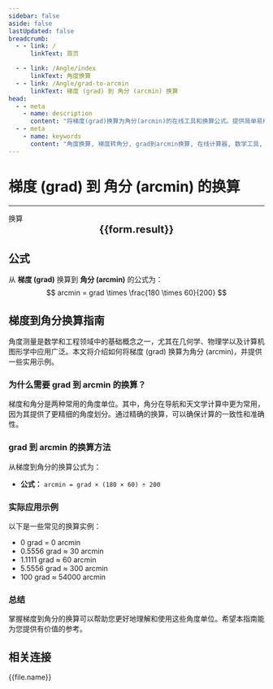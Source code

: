 ```yaml
---
sidebar: false
aside: false
lastUpdated: false
breadcrumb:
  - - link: /
      linkText: 首页

  - - link: /Angle/index
      linkText: 角度换算
  - - link: /Angle/grad-to-arcmin
      linkText: 梯度 (grad) 到 角分 (arcmin) 换算
head:
  - - meta
    - name: description
      content: "将梯度(grad)换算为角分(arcmin)的在线工具和换算公式。提供简单易用的角度单位换算计算器。"
  - - meta
    - name: keywords
      content: "角度换算, 梯度转角分, grad到arcmin换算, 在线计算器, 数学工具, 单位换算"
---
```

# 梯度 (grad) 到 角分 (arcmin) 的换算
---
<script setup>
import { onMounted, reactive, inject, ref } from 'vue'
import { NButton, NForm, NFormItem, NInput, NInputNumber, NSelect, NCard, useMessage,NGrid ,NGi } from 'naive-ui'
import { defineClientComponent } from 'vitepress'
import { Angle } from '../../files';
const convert = inject('convert')

const form = reactive({
  number: null,
  result: '',
})

const convertHandler = () => {
  if (form.number !== null && !isNaN(form.number)) {
    const convertedValue = parseFloat(form.number) * 180 * 60 / 200
    form.result = `${form.number}grad = ${convertedValue.toFixed(4)}arcmin`
  } else {
    form.result = '请输入有效的数值。'
  }
}
</script>

<n-form size="large" :model="form">
  <n-form-item label="梯度 (grad)">
    <n-input-number v-model:value="form.number" placeholder="输入梯度" style="width: 100%" />
  </n-form-item>
  <n-form-item>
    <n-button type="info" @click="convertHandler" block>换算</n-button>
  </n-form-item>
</n-form>

<n-card  embedded :bordered="false" hoverable>
  <div  style="text-align:center;font-size:20px;">
    <strong>{{form.result}}</strong>
  </div>
</n-card>

## 公式

从 **梯度 (grad)** 换算到 **角分 (arcmin)** 的公式为：
$$ arcmin = grad \times \frac{180 \times 60}{200} $$

## 梯度到角分换算指南

角度测量是数学和工程领域中的基础概念之一，尤其在几何学、物理学以及计算机图形学中应用广泛。本文将介绍如何将梯度 (grad) 换算为角分 (arcmin)，并提供一些实用示例。

### 为什么需要 grad 到 arcmin 的换算？

梯度和角分是两种常用的角度单位。其中，角分在导航和天文学计算中更为常用，因为其提供了更精细的角度划分。通过精确的换算，可以确保计算的一致性和准确性。

### grad 到 arcmin 的换算方法

从梯度到角分的换算公式为：

- **公式：** `arcmin = grad × (180 × 60) ÷ 200`

### 实际应用示例

以下是一些常见的换算实例：

- 0 grad = 0 arcmin
- 0.5556 grad ≈ 30 arcmin
- 1.1111 grad ≈ 60 arcmin
- 5.5556 grad ≈ 300 arcmin
- 100 grad ≈ 54000 arcmin

### 总结

掌握梯度到角分的换算可以帮助您更好地理解和使用这些角度单位。希望本指南能为您提供有价值的参考。

## 相关连接
<n-grid x-gap="12" :cols="2">
  <n-gi v-for="(file, index) in Angle" :key="index">
    <n-button
      text
      tag="a"
      :href="file.path"
      type="info"
    >
      {{file.name}}
    </n-button>
  </n-gi>
</n-grid>